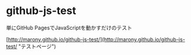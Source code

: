 # github-js-test

単にGitHub PagesでJavaScriptを動かすだけのテスト

[http://marony.github.io/github-js-test/](http://marony.github.io/github-js-test/ "テストページ")
